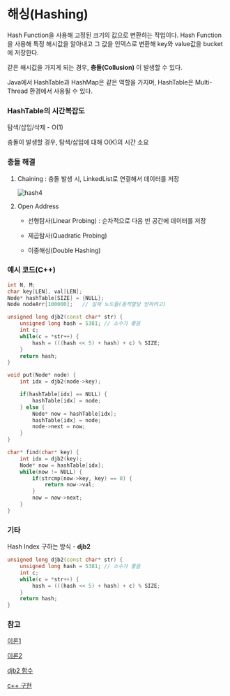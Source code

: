 # 해싱(Hashing)

Hash Function을 사용해 고정된 크기의 값으로 변환하는 작업이다. Hash Function을 사용해 특정 해시값을 알아내고 그 값을 인덱스로 변환해 key와 value값을 bucket에 저장한다.

같은 해시값을 가지게 되는 경우, **충돌(Collusion)** 이 발생할 수 있다.

Java에서 HashTable과 HashMap은 같은 역할을 가지며, HashTable은 Multi-Thread 환경에서 사용될 수 있다.

### HashTable의 시간복잡도

탐색/삽입/삭제 - O(1)

충돌이 발생할 경우, 탐색/삽입에 대해 O(K)의 시간 소요

### 충돌 해결

1. Chaining : 충돌 발생 시, LinkedList로 연결해서 데이터를 저장
   
   ![hash4](https://github.com/WooJeongYeon/Algorithms/assets/92253127/4c9d0546-63a9-4bbc-99c3-2760fb25bdce)

2. Open Address
   
   - 선형탐사(Linear Probing) : 순차적으로 다음 빈 공간에 데이터를 저장
   
   - 제곱탐사(Quadratic Probing)
   
   - 이중해싱(Double Hashing)

### 예시 코드(C++)

```c++
int N, M;
char key[LEN], val[LEN];
Node* hashTable[SIZE] = {NULL};
Node nodeArr[100000];   // 실제 노드들(동적할당 안하려고)

unsigned long djb2(const char* str) {
    unsigned long hash = 5381; // 소수가 좋음
    int c;
    while(c = *str++) {
        hash = (((hash << 5) + hash) + c) % SIZE;
    }
    return hash;
}

void put(Node* node) {
    int idx = djb2(node->key);

    if(hashTable[idx] == NULL) {
        hashTable[idx] = node;
    } else {
        Node* now = hashTable[idx];
        hashTable[idx] = node;
        node->next = now;
    }
}

char* find(char* key) {
    int idx = djb2(key);
    Node* now = hashTable[idx];
    while(now != NULL) {
        if(strcmp(now->key, key) == 0) {
            return now->val;
        }
        now = now->next;
    }
}
```

### 기타

Hash Index 구하는 방식 - **djb2**

```c++
unsigned long djb2(const char* str) {
    unsigned long hash = 5381; // 소수가 좋음
    int c;
    while(c = *str++) {
        hash = (((hash << 5) + hash) + c) % SIZE;
    }
    return hash;
}
```



### 참고

[이론1](https://baeharam.netlify.app/posts/data%20structure/hash-table)

[이론2](https://devjourney7.tistory.com/118)

[djb2 함수](https://zoosso.tistory.com/948)

[c++ 구현](https://twpower.github.io/139-hash-table-implementation-in-cpp)


